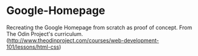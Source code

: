 # Google-Homepage
Recreating the Google Homepage from scratch as proof of concept.
From The Odin Project's curriculum. (http://www.theodinproject.com/courses/web-development-101/lessons/html-css)